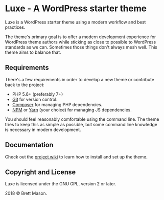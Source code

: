 # Luxe - A WordPress starter theme

Luxe is a WordPress starter theme using a modern workflow and best practices.

The theme's primary goal is to offer a modern development experience for WordPress theme authors while sticking as close to possible to WordPress standards as we can. Sometimes those things don't always mesh well. This theme aims to balance that.

## Requirements

There's a few requirements in order to develop a new theme or contribute back to the project:

* PHP 5.6+ (preferably 7+)
* [Git](https://git-scm.com/) for version control.
* [Composer](https://getcomposer.org/) for managing PHP dependencies.
* [NPM](https://www.npmjs.com/) or [Yarn](https://yarnpkg.com/en/) (your choice) for managing JS dependencies.

You should feel reasonably comfortable using the command line. The theme tries to keep this as simple as possible, but some command line knowledge is necessary in modern development.

## Documentation

Check out the [project wiki](https://github.com/brettsmason/luxe/wiki) to learn how to install and set up the theme.

## Copyright and License

Luxe is licensed under the GNU GPL, version 2 or later.

2018 © Brett Mason.

